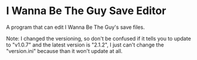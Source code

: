 # I Wanna Be The Guy Save Editor
A program that can edit I Wanna Be The Guy's save files.


Note: I changed the versioning, so don't be confused if it tells you to update to "v1.0.7" and the latest version is "2.1.2", I just can't change the "version.ini" because than it won't update at all.

